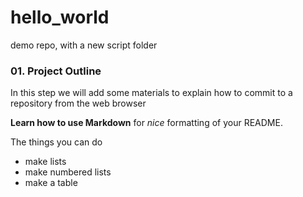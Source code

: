 # hello_world
demo repo, with a new script folder

### 01. Project Outline ###
In this step we will add some materials to explain how to commit to a repository from the web browser

**Learn how to use Markdown** for *nice* formatting of your README.    

The things you can do
- make lists
- make numbered lists
- make a table

